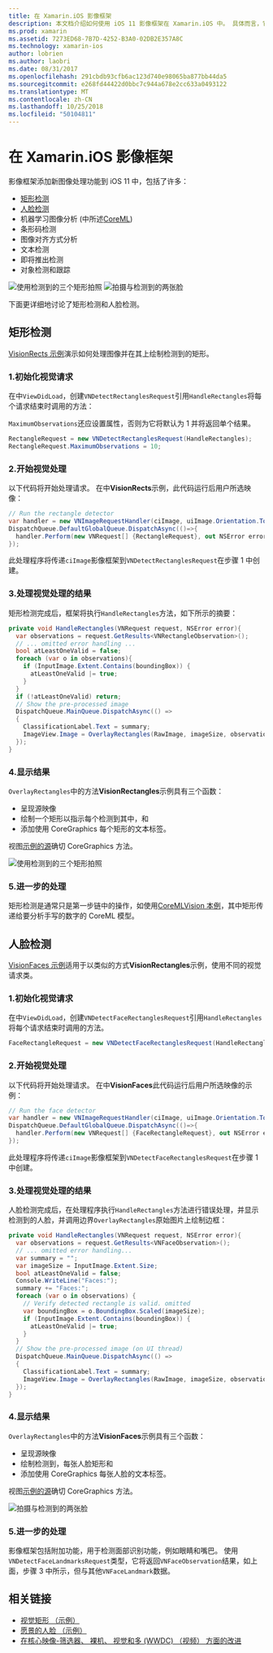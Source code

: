 ```yaml
---
title: 在 Xamarin.iOS 影像框架
description: 本文档介绍如何使用 iOS 11 影像框架在 Xamarin.iOS 中。 具体而言，它讨论了矩形检测和人脸检测。
ms.prod: xamarin
ms.assetid: 7273ED68-7B7D-4252-B3A0-02DB2E357A8C
ms.technology: xamarin-ios
author: lobrien
ms.author: laobri
ms.date: 08/31/2017
ms.openlocfilehash: 291cbdb93cfb6ac123d740e98065ba877bb44da5
ms.sourcegitcommit: e268fd44422d0bbc7c944a678e2cc633a0493122
ms.translationtype: MT
ms.contentlocale: zh-CN
ms.lasthandoff: 10/25/2018
ms.locfileid: "50104811"
---
```

# <a name="vision-framework-in-xamarinios"></a>在 Xamarin.iOS 影像框架

影像框架添加新图像处理功能到 iOS 11 中，包括了许多：

- [矩形检测](#rectangles)
- [人脸检测](#faces)
- 机器学习图像分析 (中所述[CoreML](~/ios/platform/introduction-to-ios11/coreml.md))
- 条形码检测
- 图像对齐方式分析
- 文本检测
- 即将推出检测
- 对象检测和跟踪

![使用检测到的三个矩形拍照](vision-images/found-rectangles-tiny.png) ![拍摄与检测到的两张脸](vision-images/xamarin-home-faces-tiny.png)

下面更详细地讨论了矩形检测和人脸检测。

<a name="rectangles" />

## <a name="rectangle-detection"></a>矩形检测

[VisionRects 示例](https://developer.xamarin.com/samples/monotouch/ios11/VisionRectangles/)演示如何处理图像并在其上绘制检测到的矩形。

### <a name="1-initialize-the-vision-request"></a>1.初始化视觉请求

在中`ViewDidLoad`，创建`VNDetectRectanglesRequest`引用`HandleRectangles`将每个请求结束时调用的方法：

`MaximumObservations`还应设置属性，否则为它将默认为 1 并将返回单个结果。

```csharp
RectangleRequest = new VNDetectRectanglesRequest(HandleRectangles);
RectangleRequest.MaximumObservations = 10;
```

### <a name="2-start-the-vision-processing"></a>2.开始视觉处理

以下代码将开始处理请求。 在中**VisionRects**示例，此代码运行后用户所选映像：

```csharp
// Run the rectangle detector
var handler = new VNImageRequestHandler(ciImage, uiImage.Orientation.ToCGImagePropertyOrientation(), new VNImageOptions());
DispatchQueue.DefaultGlobalQueue.DispatchAsync(()=>{
  handler.Perform(new VNRequest[] {RectangleRequest}, out NSError error);
});
```

此处理程序将传递`ciImage`影像框架到`VNDetectRectanglesRequest`在步骤 1 中创建。

### <a name="3-handle-the-results-of-vision-processing"></a>3.处理视觉处理的结果

矩形检测完成后，框架将执行`HandleRectangles`方法，如下所示的摘要：

```csharp
private void HandleRectangles(VNRequest request, NSError error){
  var observations = request.GetResults<VNRectangleObservation>();
  // ... omitted error handling ...
  bool atLeastOneValid = false;
  foreach (var o in observations){
    if (InputImage.Extent.Contains(boundingBox)) {
      atLeastOneValid |= true;
    }
  }
  if (!atLeastOneValid) return;
  // Show the pre-processed image
  DispatchQueue.MainQueue.DispatchAsync(() =>
  {
    ClassificationLabel.Text = summary;
    ImageView.Image = OverlayRectangles(RawImage, imageSize, observations);
  });
}
```

### <a name="4-display-the-results"></a>4.显示结果

`OverlayRectangles`中的方法**VisionRectangles**示例具有三个函数：

- 呈现源映像
- 绘制一个矩形以指示每个检测到其中，和
- 添加使用 CoreGraphics 每个矩形的文本标签。

视图[示例的源](https://developer.xamarin.com/samples/monotouch/ios11/VisionRectangles/)确切 CoreGraphics 方法。

![使用检测到的三个矩形拍照](vision-images/found-rectangles-phone-sml.png)

### <a name="5-further-processing"></a>5.进一步的处理

矩形检测是通常只是第一步链中的操作，如使用[CoreMLVision 本例](~/ios/platform/introduction-to-ios11/coreml.md#coremlvision)，其中矩形传递给要分析手写的数字的 CoreML 模型。


<a name="faces" />

## <a name="face-detection"></a>人脸检测

[VisionFaces 示例](https://developer.xamarin.com/samples/monotouch/ios11/VisionFaces/)适用于以类似的方式**VisionRectangles**示例，使用不同的视觉请求类。

### <a name="1-initialize-the-vision-request"></a>1.初始化视觉请求

在中`ViewDidLoad`，创建`VNDetectFaceRectanglesRequest`引用`HandleRectangles`将每个请求结束时调用的方法。

```csharp
FaceRectangleRequest = new VNDetectFaceRectanglesRequest(HandleRectangles);
```

### <a name="2-start-the-vision-processing"></a>2.开始视觉处理

以下代码将开始处理请求。 在中**VisionFaces**此代码运行后用户所选映像的示例：

```csharp
// Run the face detector
var handler = new VNImageRequestHandler(ciImage, uiImage.Orientation.ToCGImagePropertyOrientation(), new VNImageOptions());
DispatchQueue.DefaultGlobalQueue.DispatchAsync(()=>{
  handler.Perform(new VNRequest[] {FaceRectangleRequest}, out NSError error);
});
```

此处理程序将传递`ciImage`影像框架到`VNDetectFaceRectanglesRequest`在步骤 1 中创建。

### <a name="3-handle-the-results-of-vision-processing"></a>3.处理视觉处理的结果

人脸检测完成后，在处理程序执行`HandleRectangles`方法进行错误处理，并显示检测到的人脸，并调用边界`OverlayRectangles`原始图片上绘制边框：

```csharp
private void HandleRectangles(VNRequest request, NSError error){
  var observations = request.GetResults<VNFaceObservation>();
  // ... omitted error handling...
  var summary = "";
  var imageSize = InputImage.Extent.Size;
  bool atLeastOneValid = false;
  Console.WriteLine("Faces:");
  summary += "Faces:";
  foreach (var o in observations) {
    // Verify detected rectangle is valid. omitted
    var boundingBox = o.BoundingBox.Scaled(imageSize);
    if (InputImage.Extent.Contains(boundingBox)) {
      atLeastOneValid |= true;
    }
  }
  // Show the pre-processed image (on UI thread)
  DispatchQueue.MainQueue.DispatchAsync(() =>
  {
    ClassificationLabel.Text = summary;
    ImageView.Image = OverlayRectangles(RawImage, imageSize, observations);
  });
}
```

### <a name="4-display-the-results"></a>4.显示结果

`OverlayRectangles`中的方法**VisionFaces**示例具有三个函数：

- 呈现源映像
- 绘制检测到，每张人脸矩形和
- 添加使用 CoreGraphics 每张人脸的文本标签。

视图[示例的源](https://developer.xamarin.com/samples/monotouch/ios11/VisionFaces/)确切 CoreGraphics 方法。

![拍摄与检测到的两张脸](vision-images/found-faces-phone-sml.png)

### <a name="5-further-processing"></a>5.进一步的处理

影像框架包括附加功能，用于检测面部识别功能，例如眼睛和嘴巴。 使用`VNDetectFaceLandmarksRequest`类型，它将返回`VNFaceObservation`结果，如上面，步骤 3 中所示，但与其他`VNFaceLandmark`数据。


## <a name="related-links"></a>相关链接

- [视觉矩形 （示例）](https://developer.xamarin.com/samples/monotouch/ios11/VisionRectangles/)
- [愿景的人脸 （示例）](https://developer.xamarin.com/samples/monotouch/ios11/VisionFaces/)
- [在核心映像-筛选器、 裸机、 视觉和多 (WWDC) （视频） 方面的改进](https://developer.apple.com/videos/play/wwdc2017/510/)
